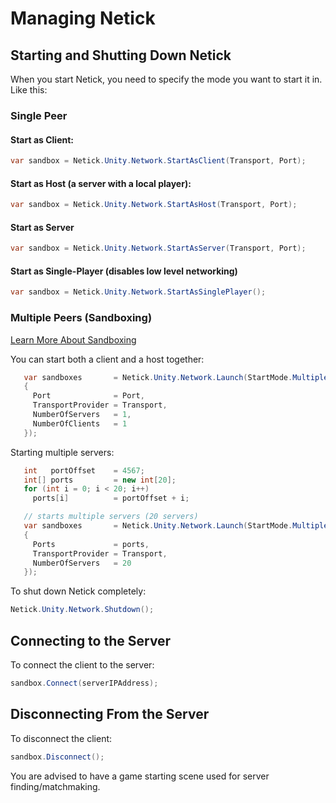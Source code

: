 # Managing Netick

## Starting and Shutting Down Netick

When you start Netick, you need to specify the mode you want to start it in. Like this:

### Single Peer

#### Start as Client:

```csharp
var sandbox = Netick.Unity.Network.StartAsClient(Transport, Port);
```

#### Start as Host (a server with a local player):

```csharp
var sandbox = Netick.Unity.Network.StartAsHost(Transport, Port);
```

#### Start as Server

```csharp
var sandbox = Netick.Unity.Network.StartAsServer(Transport, Port);
```

#### Start as Single-Player (disables low level networking)

```csharp
var sandbox = Netick.Unity.Network.StartAsSinglePlayer();
```

### Multiple Peers (Sandboxing)

[Learn More About Sandboxing](sandboxing.md)

You can start both a client and a host together:

```csharp
   var sandboxes       = Netick.Unity.Network.Launch(StartMode.MultiplePeers, new LaunchData()
   {
     Port              = Port,
     TransportProvider = Transport,
     NumberOfServers   = 1,
     NumberOfClients   = 1
   });
```

Starting multiple servers:

```csharp
   int   portOffset    = 4567;
   int[] ports         = new int[20];
   for (int i = 0; i < 20; i++)
     ports[i]          = portOffset + i;

   // starts multiple servers (20 servers)
   var sandboxes       = Netick.Unity.Network.Launch(StartMode.MultiplePeers, new LaunchData()
   {
     Ports             = ports,
     TransportProvider = Transport,
     NumberOfServers   = 20
   });
```

To shut down Netick completely:

```csharp
Netick.Unity.Network.Shutdown();
```

## Connecting to the Server

To connect the client to the server:

```csharp
sandbox.Connect(serverIPAddress);
```

## Disconnecting From the Server

To disconnect the client:

```csharp
sandbox.Disconnect();
```

You are advised to have a game starting scene used for server finding/matchmaking.

